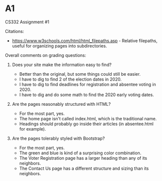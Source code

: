 # A1
CS332 Assignment #1

Citations:
  - https://www.w3schools.com/html/html_filepaths.asp -  Relative filepaths, useful for organizing pages into subdirectories.

Overall comments on grading questions:

1) Does your site make the information easy to find?
    - Better than the original, but some things could still be easier.
    - I have to dig to find 2 of the election dates in 2020.
    - I have to dig to find deadlines for registration and absentee voting in 2020.
    - I have to dig and do some math to find the 2020 early voting dates.

2) Are the pages reasonably structured with HTML?
    - For the most part, yes.
    - The home page isn't called index.html, which is the traditional name.
    - Headings should probably go inside their articles (in absentee.html for example).

3) Are the pages tolerably styled with Bootstrap?
    - For the most part, yes.
    - The green and blue is kind of a surprising color combination.
    - The Voter Registration page has a larger heading than any of its neighbors.
    - The Contact Us page has a different structure and sizing than its neighbors.
